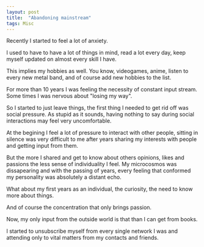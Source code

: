 ```yaml
---
layout: post
title:  "Abandoning mainstream"
tags: Misc
---
```

Recently I started to feel a lot of anxiety.

I used to have to have a lot of things in mind, read a lot every day, keep myself updated on
almost every skill I have.

This implies my hobbies as well. You know, videogames, anime, listen to every new metal band,
and of course add new hobbies to the list.

For more than 10 years I was feeling the necessity of constant input stream. Some times I was
nervous about "losing my way". 

So I started to just leave things, the first thing I needed to get rid off was social pressure.
As stupid as it sounds, having nothing to say during social interactions may feel very 
uncomfortable.

At the begining I feel a lot of pressure to interact with other people, sitting in silence
was very difficult to me after years sharing my interests with people and getting input
from them.

But the more I shared and get to know about others opinions, likes and passions the less sense
of individuality I feel. My microcosmos was dissapearing and with the passing of years,
every feeling that conformed my personality was absolutely a distant echo.

What about my first years as an individual, the curiosity, the need to know more about things.

And of course the concentration that only brings passion.

Now, my only input from the outside world is that than I can get from books.

I started to unsubscribe myself from every single network I was and attending only to vital
matters from my contacts and friends.